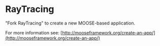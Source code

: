 RayTracing
=====

"Fork RayTracing" to create a new MOOSE-based application.

For more information see: [http://mooseframework.org/create-an-app/](http://mooseframework.org/create-an-app/)
